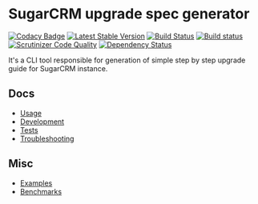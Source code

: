 # SugarCRM upgrade spec generator
[![Codacy Badge](https://api.codacy.com/project/badge/Grade/61e4bf45f6ec4b29a34fa664f0d6090c)](https://www.codacy.com/app/mikekamornikov/UpgradeSpec?utm_source=github.com&utm_medium=referral&utm_content=mikekamornikov/UpgradeSpec&utm_campaign=badger)
[![Latest Stable Version](https://poser.pugx.org/mikekamornikov/uspec/v/stable)](https://packagist.org/packages/mikekamornikov/uspec)
[![Build Status](https://travis-ci.org/mikekamornikov/UpgradeSpec.svg?branch=master)](https://travis-ci.org/mikekamornikov/UpgradeSpec)
[![Build status](https://ci.appveyor.com/api/projects/status/qga7k1u6p8i695ef?svg=true)](https://ci.appveyor.com/project/mikekamornikov/upgradespec)
[![Scrutinizer Code Quality](https://scrutinizer-ci.com/g/mikekamornikov/UpgradeSpec/badges/quality-score.png?b=master)](https://scrutinizer-ci.com/g/mikekamornikov/UpgradeSpec/?branch=master)
[![Dependency Status](https://www.versioneye.com/user/projects/586fd3e82f149b004e0b16c9/badge.svg?style=flat-square)](https://www.versioneye.com/user/projects/586fd3e82f149b004e0b16c9)

It's a CLI tool responsible for generation of simple step by step upgrade guide for SugarCRM instance.   

## Docs

- [Usage](./resources/docs/Usage.md)
- [Development](./resources/docs/Development.md)
- [Tests](./resources/docs/Tests.md)
- [Troubleshooting](./resources/docs/Troubleshooting.md)

## Misc

- [Examples](./resources/examples)
- [Benchmarks](./resources/benchmarks)
